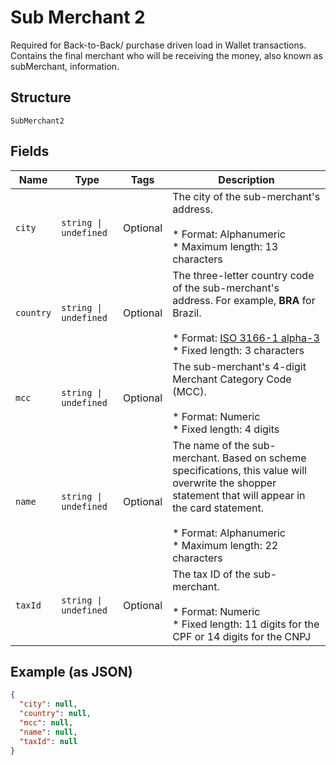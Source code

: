 
# Sub Merchant 2

Required for Back-to-Back/ purchase driven load in Wallet transactions.
Contains the final merchant who will be receiving the money, also known as subMerchant, information.

## Structure

`SubMerchant2`

## Fields

| Name | Type | Tags | Description |
|  --- | --- | --- | --- |
| `city` | `string \| undefined` | Optional | The city of the sub-merchant's address.<br><br>* Format: Alphanumeric<br>* Maximum length: 13 characters |
| `country` | `string \| undefined` | Optional | The three-letter country code of the sub-merchant's address. For example, **BRA** for Brazil.<br><br>* Format: [ISO 3166-1 alpha-3](https://en.wikipedia.org/wiki/ISO_3166-1_alpha-3)<br>* Fixed length: 3 characters |
| `mcc` | `string \| undefined` | Optional | The sub-merchant's 4-digit Merchant Category Code (MCC).<br><br>* Format: Numeric<br>* Fixed length: 4 digits |
| `name` | `string \| undefined` | Optional | The name of the sub-merchant. Based on scheme specifications, this value will overwrite the shopper statement  that will appear in the card statement.<br><br>* Format: Alphanumeric<br>* Maximum length: 22 characters |
| `taxId` | `string \| undefined` | Optional | The tax ID of the sub-merchant.<br><br>* Format: Numeric<br>* Fixed length: 11 digits for the CPF or 14 digits for the CNPJ |

## Example (as JSON)

```json
{
  "city": null,
  "country": null,
  "mcc": null,
  "name": null,
  "taxId": null
}
```

